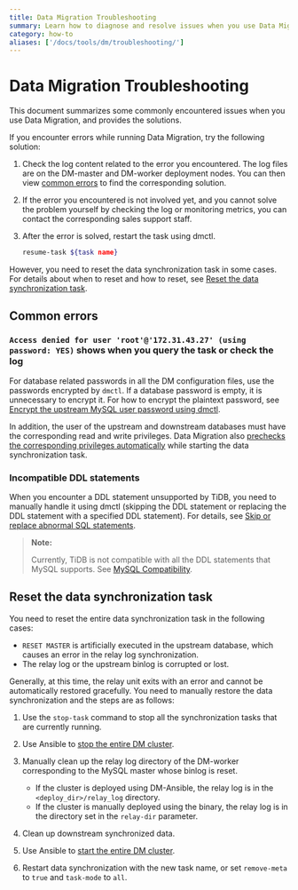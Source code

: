 ```yaml
---
title: Data Migration Troubleshooting
summary: Learn how to diagnose and resolve issues when you use Data Migration.
category: how-to
aliases: ['/docs/tools/dm/troubleshooting/']
---
```


# Data Migration Troubleshooting

This document summarizes some commonly encountered issues when you use Data Migration, and provides the solutions.

If you encounter errors while running Data Migration, try the following solution:

1. Check the log content related to the error you encountered. The log files are on the DM-master and DM-worker deployment nodes. You can then view [common errors](#common-errors) to find the corresponding solution.

2. If the error you encountered is not involved yet, and you cannot solve the problem yourself by checking the log or monitoring metrics, you can contact the corresponding sales support staff.

3. After the error is solved, restart the task using dmctl.

    ```bash
    resume-task ${task name}
    ```

However, you need to reset the data synchronization task in some cases. For details about when to reset and how to reset, see [Reset the data synchronization task](#reset-the-data-synchronization-task).

## Common errors

### `Access denied for user 'root'@'172.31.43.27' (using password: YES)` shows when you query the task or check the log

For database related passwords in all the DM configuration files, use the passwords encrypted by `dmctl`. If a database password is empty, it is unnecessary to encrypt it. For how to encrypt the plaintext password, see [Encrypt the upstream MySQL user password using dmctl](how-to/deploy/data-migration-with-ansible.md#encrypt-the-upstream-mysql-user-password-using-dmctl).

In addition, the user of the upstream and downstream databases must have the corresponding read and write privileges. Data Migration also [prechecks the corresponding privileges automatically](reference/tools/data-migration/precheck.md) while starting the data synchronization task.

### Incompatible DDL statements

When you encounter a DDL statement unsupported by TiDB, you need to manually handle it using dmctl (skipping the DDL statement or replacing the DDL statement with a specified DDL statement). For details, see [Skip or replace abnormal SQL statements](reference/tools/data-migration/skip-replace-sqls.md).

> **Note:**
>
> Currently, TiDB is not compatible with all the DDL statements that MySQL supports. See [MySQL Compatibility](reference/mysql-compatibility.md#ddl).

## Reset the data synchronization task

You need to reset the entire data synchronization task in the following cases:

- `RESET MASTER` is artificially executed in the upstream database, which causes an error in the relay log synchronization.
- The relay log or the upstream binlog is corrupted or lost.

Generally, at this time, the relay unit exits with an error and cannot be automatically restored gracefully. You need to manually restore the data synchronization and the steps are as follows:

1. Use the `stop-task` command to stop all the synchronization tasks that are currently running.
2. Use Ansible to [stop the entire DM cluster](how-to/deploy/data-migration-with-ansible.md#step-10-stop-the-dm-cluster).
3. Manually clean up the relay log directory of the DM-worker corresponding to the MySQL master whose binlog is reset.

    - If the cluster is deployed using DM-Ansible, the relay log is in the `<deploy_dir>/relay_log` directory.
    - If the cluster is manually deployed using the binary, the relay log is in the directory set in the `relay-dir` parameter.

4. Clean up downstream synchronized data.
5. Use Ansible to [start the entire DM cluster](how-to/deploy/data-migration-with-ansible.md#step-9-deploy-the-dm-cluster).
6. Restart data synchronization with the new task name, or set `remove-meta` to `true` and `task-mode` to `all`.
